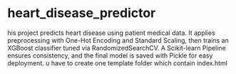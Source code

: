 # heart_disease_predictor
his project predicts heart disease using patient medical data. It applies preprocessing with One-Hot Encoding and Standard Scaling, then trains an XGBoost classifier tuned via RandomizedSearchCV. A Scikit-learn Pipeline ensures consistency, and the final model is saved with Pickle for easy deployment.
u have to create one template folder which contain index.html
